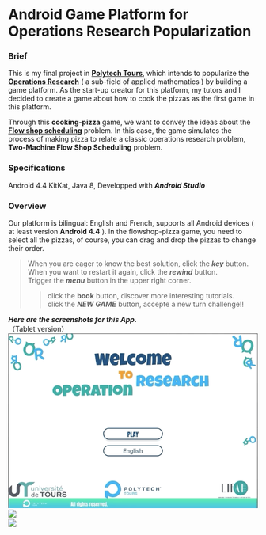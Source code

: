 # Android Game Platform for Operations Research Popularization

### Brief
This is my final project in **[Polytech Tours](https://polytech.univ-tours.fr)**, which intends to popularize the **[Operations Research](https://en.wikipedia.org/wiki/Operations_research)** ( a sub-field of applied mathematics ) by building a game platform. As the start-up creator for this platform, my tutors and I decided to create a game about how to cook the pizzas as the first game in this platform.

Through this **cooking-pizza** game, we want to convey the ideas about the **[Flow shop scheduling](https://en.wikipedia.org/wiki/Flow_shop_scheduling)** problem. In this case, the game simulates the process of making pizza to relate a classic operations research problem, **Two-Machine Flow Shop Scheduling** problem. 

### Specifications
Android 4.4 KitKat, Java 8, Developped with ***Android Studio***

### Overview
Our platform is bilingual: English and French, supports all Android devices ( at least version **Android 4.4** ). 
In the flowshop-pizza game, you need to select all the pizzas, of course, you can drag and drop the pizzas to change their order. 
> When you are eager to know the best solution, click the ***key*** button. <br>
> When you want to restart it again, click the ***rewind*** button. <br>
> Trigger the ***menu*** button in the upper right corner. <br>
> > click the **book** button, discover more interesting tutorials. <br>
> > click the ***NEW GAME*** button, accepte a new turn challenge!! <br>

***Here are the screenshots for this App.*** <br> （Tablet version）
<br>
![](imgs/prdgif2.gif) 
<br>
![](imgs/pdfgif4.gif)
<br>
![](imgs/pdfgif3.gif)
